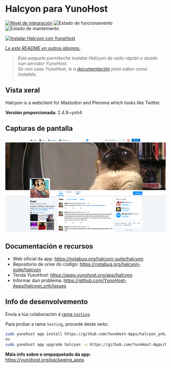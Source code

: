 <!--
NOTA: Este README foi creado automáticamente por <https://github.com/YunoHost/apps/tree/master/tools/readme_generator>
NON debe editarse manualmente.
-->

# Halcyon para YunoHost

[![Nivel de integración](https://dash.yunohost.org/integration/halcyon.svg)](https://dash.yunohost.org/appci/app/halcyon) ![Estado de funcionamento](https://ci-apps.yunohost.org/ci/badges/halcyon.status.svg) ![Estado de mantemento](https://ci-apps.yunohost.org/ci/badges/halcyon.maintain.svg)

[![Instalar Halcyon con YunoHost](https://install-app.yunohost.org/install-with-yunohost.svg)](https://install-app.yunohost.org/?app=halcyon)

*[Le este README en outros idiomas.](./ALL_README.md)*

> *Este paquete permíteche instalar Halcyon de xeito rápido e doado nun servidor YunoHost.*  
> *Se non usas YunoHost, le a [documentación](https://yunohost.org/install) para saber como instalalo.*

## Vista xeral

Halcyon is a webclient for Mastodon and Pleroma which looks like Twitter.


**Versión proporcionada:** 2.4.9~ynh4

## Capturas de pantalla

![Captura de pantalla de Halcyon](./doc/screenshots/preview0.png)

## Documentación e recursos

- Web oficial da app: <https://notabug.org/halcyon-suite/halcyon>
- Repositorio de orixe do código: <https://notabug.org/halcyon-suite/halcyon>
- Tenda YunoHost: <https://apps.yunohost.org/app/halcyon>
- Informar dun problema: <https://github.com/YunoHost-Apps/halcyon_ynh/issues>

## Info de desenvolvemento

Envía a túa colaboración á [rama `testing`](https://github.com/YunoHost-Apps/halcyon_ynh/tree/testing).

Para probar a rama `testing`, procede deste xeito:

```bash
sudo yunohost app install https://github.com/YunoHost-Apps/halcyon_ynh/tree/testing --debug
ou
sudo yunohost app upgrade halcyon -u https://github.com/YunoHost-Apps/halcyon_ynh/tree/testing --debug
```

**Máis info sobre o empaquetado da app:** <https://yunohost.org/packaging_apps>
